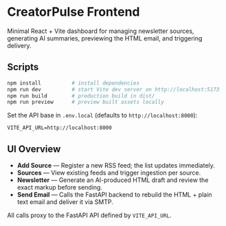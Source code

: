 # CreatorPulse Frontend

Minimal React + Vite dashboard for managing newsletter sources, generating AI summaries, previewing the HTML email, and triggering delivery.

## Scripts
```bash
npm install          # install dependencies
npm run dev          # start Vite dev server on http://localhost:5173
npm run build        # production build in dist/
npm run preview      # preview built assets locally
```

Set the API base in `.env.local` (defaults to `http://localhost:8000`):
```
VITE_API_URL=http://localhost:8000
```

## UI Overview
- **Add Source** — Register a new RSS feed; the list updates immediately.
- **Sources** — View existing feeds and trigger ingestion per source.
- **Newsletter** — Generate an AI-produced HTML draft and review the exact markup before sending.
- **Send Email** — Calls the FastAPI backend to rebuild the HTML + plain text email and deliver it via SMTP.

All calls proxy to the FastAPI API defined by `VITE_API_URL`.
